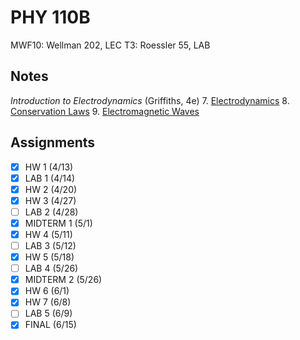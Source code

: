 # PHY 110B
MWF10: Wellman 202, LEC
T3: Roessler 55, LAB
## Notes
*Introduction to Electrodynamics* (Griffiths, 4e)
7. [Electrodynamics](../notes/electrodynamics.md)
8. [Conservation Laws](../notes/conservation-laws.md)
9. [Electromagnetic Waves](../notes/electromagnetic-waves.md)
## Assignments
- [x] HW 1 (4/13)
- [x] LAB 1 (4/14)
- [x] HW 2 (4/20)
- [x] HW 3 (4/27)
- [ ] LAB 2 (4/28)
- [x] MIDTERM 1 (5/1)
- [x] HW 4 (5/11)
- [ ] LAB 3 (5/12)
- [x] HW 5 (5/18)
- [ ] LAB 4 (5/26)
- [x] MIDTERM 2 (5/26)
- [x] HW 6 (6/1)
- [x] HW 7 (6/8)
- [ ] LAB 5 (6/9)
- [x] FINAL (6/15)